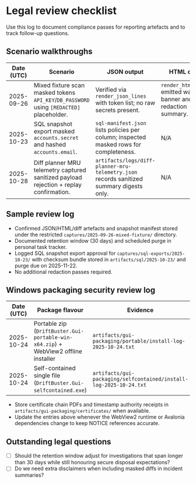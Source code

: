 # Legal review checklist

Use this log to document compliance passes for reporting artefacts and to track
follow-up questions.

## Scenario walkthroughs

| Date (UTC) | Scenario | JSON output | HTML output | Diff output | Notes |
|------------|----------|-------------|-------------|-------------|-------|
| 2025-09-26 | Mixed fixture scan masked tokens ``API_KEY``/``DB_PASSWORD`` using ``[REDACTED]`` placeholder. | Verified via `render_json_lines` with token list; no raw secrets present. | `render_html_report` emitted warning banner and redaction summary. | `render_unified_diff` replaced secrets in config drift hunk. | Snapshot manifest logged classification=internal-only and redacted tokens. |
| 2025-10-23 | SQL snapshot export masked ``accounts.secret`` and hashed ``accounts.email``. | `sql-manifest.json` lists policies per column; inspected masked rows for completeness. | N/A | N/A | Stored export under restricted `captures/sql-exports/2025-10-23/` with checksum pair in `artifacts/sql/`; retention expiry set for 2025-11-22. |
| 2025-10-28 | Diff planner MRU telemetry captured sanitized payload rejection + replay confirmation. | `artifacts/logs/diff-planner-mru-telemetry.json` records sanitized summary digests only. | N/A | N/A | MRU cache capped at ten entries under `%LOCALAPPDATA%/DriftBuster/cache/diff-planner/`; retention note logged, no raw payloads persisted. |

## Sample review log

- Confirmed JSON/HTML/diff artefacts and snapshot manifest stored under the
  restricted `captures/2025-09-26-mixed-fixture/` directory.
- Documented retention window (30 days) and scheduled purge in personal task
  tracker.
- Logged SQL snapshot export approval for `captures/sql-exports/2025-10-23/`
  with checksum bundle stored in `artifacts/sql/2025-10-23/` and purge due on
  2025-11-22.
- No additional redaction passes required.

## Windows packaging security review log

| Date (UTC) | Package flavour | Evidence | Hash manifest | Notes |
|------------|-----------------|----------|---------------|-------|
| 2025-10-24 | Portable zip (`DriftBuster.Gui-portable-win-x64.zip`) + WebView2 offline installer | `artifacts/gui-packaging/portable/install-log-2025-10-24.txt` | `artifacts/gui-packaging/portable/hashes.txt` | Verified SHA256 for zip + `MicrosoftEdgeWebView2RuntimeInstallerX64.exe`; documented WebView2 runtime `124.0.2478.97` and .NET Desktop Runtime `8.0.9`. |
| 2025-10-24 | Self-contained single file (`DriftBuster.Gui-selfcontained.exe`) | `artifacts/gui-packaging/selfcontained/install-log-2025-10-24.txt` | `artifacts/gui-packaging/selfcontained/hashes.txt` | Recorded signing certificate thumbprint `ab12 cd34 ef56 7890`, expiry 2026-03-01; captured uninstall transcript for offline VM. |

- Store certificate chain PDFs and timestamp authority receipts in
  `artifacts/gui-packaging/certificates/` when available.
- Update the entries above whenever the WebView2 runtime or Avalonia
  dependencies change to keep NOTICE references accurate.

## Outstanding legal questions

- [ ] Should the retention window adjust for investigations that span longer
      than 30 days while still honouring secure disposal expectations?
- [ ] Do we need extra disclaimers when including masked diffs in incident
      summaries?
